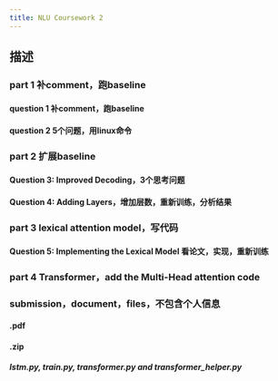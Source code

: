 ```yaml
---
title: NLU Coursework 2
---
```


## 描述
### part 1 补comment，跑baseline
#### question 1  补comment，跑baseline
#### question 2 5个问题，用linux命令
### part 2 扩展baseline
#### Question 3: Improved Decoding，3个思考问题
#### Question 4: Adding Layers，增加层数，重新训练，分析结果
### part 3 lexical attention model，写代码
#### Question 5: Implementing the Lexical Model 看论文，实现，重新训练
### part 4 Transformer，add the Multi-Head attention code
### submission，document，files，不包含个人信息
#### <UUN>.pdf
#### <UUN>.zip
##### lstm.py, train.py, transformer.py and transformer_helper.py
###
